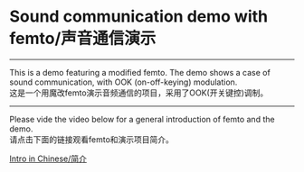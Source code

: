 # Sound communication demo with femto/声音通信演示

***

This is a demo featuring a modified femto. The demo shows a case of sound communication, with OOK (on-off-keying) modulation.  
这是一个用魔改femto演示音频通信的项目，采用了OOK(开关键控)调制。  

***

Please vide the video below for a general introduction of femto and the demo.  
请点击下面的链接观看femto和演示项目简介。  

[Intro in Chinese/简介](https://www.bilibili.com/video/BV1J44y1s77Q)  
